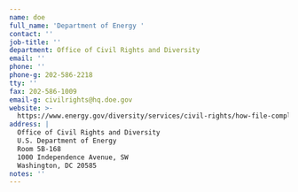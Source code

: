 ```yaml
---
name: doe
full_name: 'Department of Energy '
contact: ''
job-title: ''
department: Office of Civil Rights and Diversity
email: ''
phone: ''
phone-g: 202-586-2218
tty: ''
fax: 202-586-1009
email-g: civilrights@hq.doe.gov
website: >-
  https://www.energy.gov/diversity/services/civil-rights/how-file-complaint-discrimination-recipient-doe-financial-assistance
address: |
  Office of Civil Rights and Diversity
  U.S. Department of Energy 
  Room 5B-168 
  1000 Independence Avenue, SW 
  Washington, DC 20585 
notes: ''
---
```


